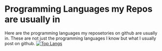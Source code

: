 # Programming Languages my Repos are usually in
Here are the programming languages my reposetories on github are usually in. These are not just the programming languages I know but what I usually post on github.
[![Top Langs](https://github-readme-stats.vercel.app/api/top-langs/?username=LouisTheXIV&layout=compact&theme=tokyonight)](https://github.com/anuraghazra/github-readme-stats)

